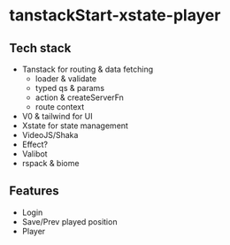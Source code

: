 # tanstackStart-xstate-player

## Tech stack
- Tanstack for routing & data fetching
  - loader & validate
  - typed qs & params
  - action & createServerFn
  - route context
- V0 & tailwind for UI
- Xstate for state management
- VideoJS/Shaka
- Effect?
- Valibot
- rspack & biome

## Features
- Login
- Save/Prev played position
- Player
